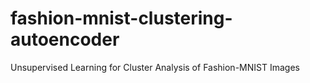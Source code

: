# fashion-mnist-clustering-autoencoder
 Unsupervised Learning for Cluster Analysis of Fashion-MNIST Images
